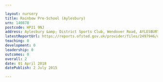 ```yaml
---

layout: nursery
title: Rainbow Pre-School (Aylesbury)
urn: 140878
postcode: HP21 9NJ
address: Aylesbury &amp; District Sports Club, Wendover Road, AYLESBURY, Buckinghamshire, HP21 9NJ
latestReportUrl: https://reports.ofsted.gov.uk/provider/files/2497946/urn/140878.pdf
teaching: 0
development: 0
leadership: 0
outcomes: 0
overall: 2
date: 01 April 2018 
datePublish: 2 July 2015

---
```


